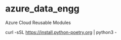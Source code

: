 # azure_data_engg
Azure Cloud Reusable Modules

curl -sSL https://install.python-poetry.org | python3 -

